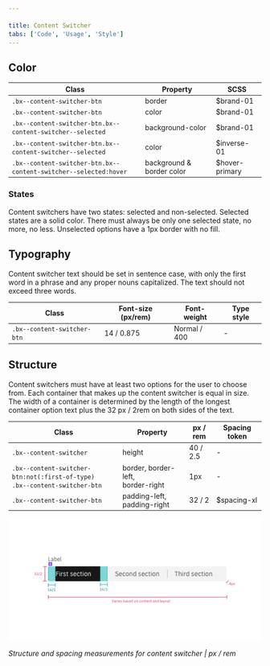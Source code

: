 ```yaml
---

title: Content Switcher
tabs: ['Code', 'Usage', 'Style']
---
```


## Color

| Class                                                            | Property                  | SCSS           |
| ---------------------------------------------------------------- | ------------------------- | -------------- |
| `.bx--content-switcher-btn`                                      | border                    | $brand-01      |
| `.bx--content-switcher-btn`                                      | color                     | $brand-01      |
| `.bx--content-switcher-btn.bx--content-switcher--selected`       | background-color          | $brand-01      |
| `.bx--content-switcher-btn.bx--content-switcher--selected`       | color                     | $inverse-01    |
| `.bx--content-switcher-btn.bx--content-switcher--selected:hover` | background & border color | $hover-primary |

### States

Content switchers have two states: selected and non-selected. Selected states are a solid color. There must always be only one selected state, no more, no less. Unselected options have a 1px border with no fill.

## Typography

Content switcher text should be set in sentence case, with only the first word in a phrase and any proper nouns capitalized. The text should not exceed three words.

| Class                       | Font-size (px/rem) | Font-weight  | Type style |
| --------------------------- | ------------------ | ------------ | ---------- |
| `.bx--content-switcher-btn` | 14 / 0.875         | Normal / 400 | -          |

## Structure

Content switchers must have at least two options for the user to choose from. Each container that makes up the content switcher is equal in size. The width of a container is determined by the length of the longest container option text plus the 32 px / 2rem on both sides of the text.

| Class                                                                             | Property                                | px / rem | Spacing token |
| --------------------------------------------------------------------------------- | --------------------------------------- | -------- | ------------- |
| `.bx--content-switcher`                                                           | height                                  | 40 / 2.5 | -             |
| `.bx--content-switcher-btn:not(:first-of-type)` </br> `.bx--content-switcher-btn` | border, border-left, </br> border-right | 1px      | -             |
| `.bx--content-switcher-btn`                                                       | padding-left, padding-right             | 32 / 2   | $spacing-xl   |

<div class="image-component">
    <img src="images/content-switcher-style-1.png" alt="Content switcher structure and spacing measurements" />
</div>
    
_Structure and spacing measurements for content switcher | px / rem_
